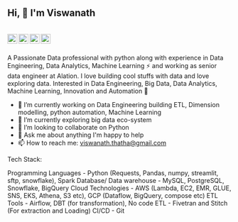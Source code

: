 ## Hi, 👋 I'm Viswanath

 <br />
 <a href="https://twitter.com/Viswan29">
  <img align="left" alt="Viswanath Thatha | Twitter" width="22px" src="https://cdn.jsdelivr.net/npm/simple-icons@v3/icons/twitter.svg" />
 </a>
 <a href="https://www.linkedin.com/in/viswanath-thatha-67ab8460/">
  <img align="left" alt="Jatin's LinkdeIN" width="22px" src="https://cdn.jsdelivr.net/npm/simple-icons@v3/icons/linkedin.svg" />
</a>
<a href="https://www.instagram.com/viswan2901/">
  <img align="left" alt="Jatin's Instagram" width="22px" src="https://cdn.jsdelivr.net/npm/simple-icons@v3/icons/instagram.svg" />
</a>
<a href="https://t.me/Viswan29">
  <img align="left" alt="Jatin's Telegram" width="22px" src="https://cdn.jsdelivr.net/npm/simple-icons@v3/icons/telegram.svg" />
</a>

 &nbsp;

A Passionate Data professional with python along with experience in Data Engineering, Data Analytics, Machine Learning ⚡ and working as senior data engineer at Alation. I love building cool stuffs with data and love exploring data. Interested in  Data Engineering, Big Data, Data Analytics, Machine Learning, Innovation and Automation 🤖

- 🔭 I’m currently working on Data Engineering building ETL, Dimension modelling, python automation, Machine Learning 
- 🌱 I’m currently exploring big data eco-system
- 👯 I’m looking to collaborate on Python
- 💬 Ask me about anything I'm happy to help
- 📫 How to reach me: viswanath.thatha@gmail.com

Tech Stack: 

Programming Languages - Python (Requests, Pandas, numpy, streamlit, sftp, snowflake), Spark
Database/ Data warehouse - MySQL, PostgreSQL, Snowflake, BigQuery
Cloud Technologies - AWS (Lambda, EC2, EMR, GLUE, SNS, EKS, Athena, S3 etc), GCP (Dataflow, BigQuery, compose etc)
ETL Tools - Airflow, DBT (for transformation), No code ETL - Fivetran and Stitch (For extraction and Loading)
CI/CD - Git
